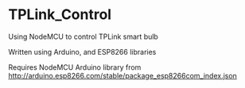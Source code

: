 # TPLink_Control
Using NodeMCU to control TPLink smart bulb

Written using Arduino, and ESP8266 libraries

Requires NodeMCU Arduino library from http://arduino.esp8266.com/stable/package_esp8266com_index.json

